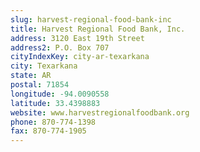 ```yaml
---
slug: harvest-regional-food-bank-inc
title: Harvest Regional Food Bank, Inc.
address: 3120 East 19th Street
address2: P.O. Box 707
cityIndexKey: city-ar-texarkana
city: Texarkana
state: AR
postal: 71854
longitude: -94.0090558
latitude: 33.4398883
website: www.harvestregionalfoodbank.org
phone: 870-774-1398
fax: 870-774-1905
---
```

